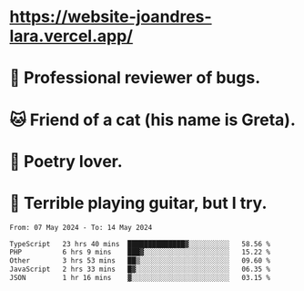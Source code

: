 # https://website-joandres-lara.vercel.app/
# 🐛 Professional reviewer of bugs.
# 🐱 Friend of a cat (his name is Greta).
# 📜 Poetry lover.
# 🎸 Terrible playing guitar, but I try.

<!--START_SECTION:waka-->

```txt
From: 07 May 2024 - To: 14 May 2024

TypeScript   23 hrs 40 mins  ██████████████▓░░░░░░░░░░   58.56 %
PHP          6 hrs 9 mins    ███▓░░░░░░░░░░░░░░░░░░░░░   15.22 %
Other        3 hrs 53 mins   ██▒░░░░░░░░░░░░░░░░░░░░░░   09.60 %
JavaScript   2 hrs 33 mins   █▓░░░░░░░░░░░░░░░░░░░░░░░   06.35 %
JSON         1 hr 16 mins    ▓░░░░░░░░░░░░░░░░░░░░░░░░   03.15 %
```

<!--END_SECTION:waka-->
